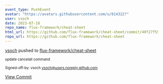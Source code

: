 ```yaml
---
event_type: PushEvent
avatar: "https://avatars.githubusercontent.com/u/814322?"
user: vsoch
date: 2023-07-18
repo_name: flux-framework/cheat-sheet
html_url: https://github.com/flux-framework/cheat-sheet/commit/40f27f5558a1f5073bf8c6853d89749706c29b27
repo_url: https://github.com/flux-framework/cheat-sheet
---
```


<a href='https://github.com/vsoch' target='_blank'>vsoch</a> pushed to <a href='https://github.com/flux-framework/cheat-sheet' target='_blank'>flux-framework/cheat-sheet</a>

<small>update cancelall command

Signed-off-by: vsoch <vsoch@users.noreply.github.com></small>

<a href='https://github.com/flux-framework/cheat-sheet/commit/40f27f5558a1f5073bf8c6853d89749706c29b27' target='_blank'>View Commit</a>